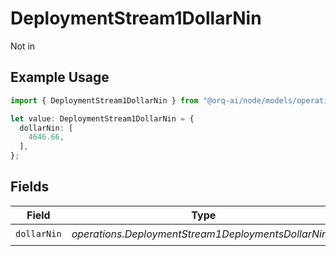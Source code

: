 # DeploymentStream1DollarNin

Not in

## Example Usage

```typescript
import { DeploymentStream1DollarNin } from "@orq-ai/node/models/operations";

let value: DeploymentStream1DollarNin = {
  dollarNin: [
    4646.66,
  ],
};
```

## Fields

| Field                                                | Type                                                 | Required                                             | Description                                          |
| ---------------------------------------------------- | ---------------------------------------------------- | ---------------------------------------------------- | ---------------------------------------------------- |
| `dollarNin`                                          | *operations.DeploymentStream1DeploymentsDollarNin*[] | :heavy_check_mark:                                   | N/A                                                  |
